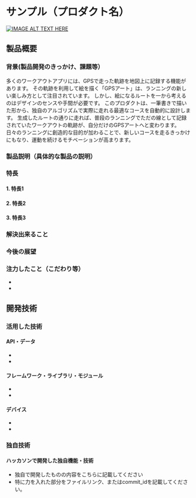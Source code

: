 # サンプル（プロダクト名）

[![IMAGE ALT TEXT HERE](https://jphacks.com/wp-content/uploads/2025/05/JPHACKS2025_ogp.jpg)](https://www.youtube.com/watch?v=lA9EluZugD8)

## 製品概要
### 背景(製品開発のきっかけ、課題等）

多くのワークアウトアプリには、GPSで走った軌跡を地図上に記録する機能があります。
その軌跡を利用して絵を描く「GPSアート」は、ランニングの新しい楽しみ方として注目されています。
しかし、絵になるルートを一から考えるのはデザインのセンスや手間が必要です。
このプロダクトは、一筆書きで描いた形から、独自のアルゴリズムで実際に走れる最適なコースを自動的に設計します。
生成したルートの通りに走れば、普段のランニングでただの線として記録されていたワークアウトの軌跡が、自分だけのGPSアートへと変わります。
日々のランニングに創造的な目的が加わることで、新しいコースを走るきっかけにもなり、運動を続けるモチベーションが高まります。

### 製品説明（具体的な製品の説明）
### 特長
#### 1. 特長1
#### 2. 特長2
#### 3. 特長3

### 解決出来ること
### 今後の展望
### 注力したこと（こだわり等）
* 
* 

## 開発技術
### 活用した技術
#### API・データ
* 
* 

#### フレームワーク・ライブラリ・モジュール
* 
* 

#### デバイス
* 
* 

### 独自技術
#### ハッカソンで開発した独自機能・技術
* 独自で開発したものの内容をこちらに記載してください
* 特に力を入れた部分をファイルリンク、またはcommit_idを記載してください。
